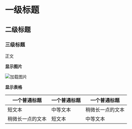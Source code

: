 # 一级标题
## 二级标题
### 三级标题
正文

**显示图片**  

![加载图片](images/cartoon1.ico)

**显示表格**  

| 一个普通标题     | 一个普通标题 | 一个普通标题     |
| ---------------- | ------------ | ---------------- |
| 短文本           | 中等文本     | 稍微长一点的文本 |
| 稍微长一点的文本 | 短文本       | 中等文本         |